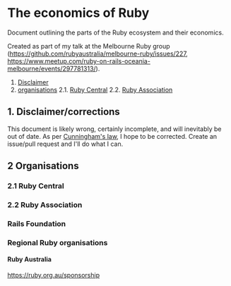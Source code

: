 # The economics of Ruby
Document outlining the parts of the Ruby ecosystem and their economics.

Created as part of my talk at the Melbourne Ruby group (https://github.com/rubyaustralia/melbourne-ruby/issues/227, https://www.meetup.com/ruby-on-rails-oceania-melbourne/events/297781313/).

1. [Disclaimer](#disclaimer)
2. [organisations](#organisations)
2.1. [Ruby Central](#ruby-central)
2.2. [Ruby Association](#ruby-assocication)

## 1. Disclaimer/corrections <a name="disclaimer"></a>

This document is likely wrong, certainly incomplete, and will inevitably be out of date.  As per [Cunningham's law](https://meta.wikimedia.org/wiki/Cunningham%27s_Law), I hope to be corrected.  Create an issue/pull request and I'll do what I can.

## 2 Organisations<a name="organisations"></a>

### 2.1 Ruby Central<a name="ruby-central"></a>

### 2.2 Ruby Association<a name="ruby-assocication"></a>

### Rails Foundation

### Regional Ruby organisations

#### Ruby Australia

https://ruby.org.au/sponsorship
